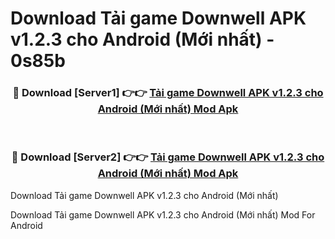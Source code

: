 # Download Tải game Downwell APK v1.2.3 cho Android (Mới nhất) - 0s85b


<div align="center">
<h3>🔴 Download [Server1] 👉👉 <a href="https://apk-comot.site?title=Tải_game_Downwell_APK_v1.2.3_cho_Android_(Mới_nhất)">Tải game Downwell APK v1.2.3 cho Android (Mới nhất) Mod Apk</a></h3><br>
<h3>🔴 Download [Server2] 👉👉 <a href="https://apk-comot.site?title=Tải_game_Downwell_APK_v1.2.3_cho_Android_(Mới_nhất)">Tải game Downwell APK v1.2.3 cho Android (Mới nhất) Mod Apk</a></h3>
</div>



Download Tải game Downwell APK v1.2.3 cho Android (Mới nhất) 

Download Tải game Downwell APK v1.2.3 cho Android (Mới nhất) Mod For Android